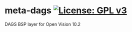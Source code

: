 meta-dags [![License: GPL v3](https://img.shields.io/badge/License-GPLv3-blue.svg)](https://www.gnu.org/licenses/gpl-3.0)
=========
DAGS BSP layer for Open Vision 10.2
